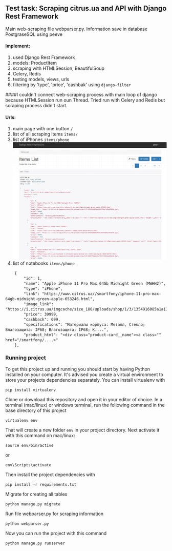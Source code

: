 ## Test task: Scraping citrus.ua and API with Django Rest Framework
Main web-scraping file webparser.py.
Information save in database PostgraseSQL using peeve

#### Implement:
  1. used Django Rest Framework
  2. models: ProductItem
  3. scraping with HTMLSession, BeautifulSoup
  4. Celery, Redis 
  5. testing models, views, urls
  6. filtering by 'type', 'price', 'cashbak' using ```django-filter```
  
####I couldn't connect web-scraping process with main loop of django because HTMLSession run oun Thread. Tried run with Celery and Redis but scraping process didn't start.
  
#### Urls:
1. main page with one button  ```/```
2. list of all scraping items ```items/```
3. list of iPhones ```items/phone```
![](templates/api_page.jpg)
4. list of notebooks ```items/phone```
```
    {
        "id": 1,
        "name": "Apple iPhone 11 Pro Max 64Gb Midnight Green (MWHH2)",
        "type": "iPhone",
        "link": "https://www.citrus.ua//smartfony/iphone-11-pro-max-64gb-midnight-green-apple-653246.html",
        "image_link": "https://i.citrus.ua/imgcache/size_180/uploads/shop/1/3/1354916085a1a1199f81e7cd5a69686e.jpg",
        "price": 39999,
        "cashback": 699,
        "specifications": "Материалы корпуса: Металл, Стекло; Влагозащита: IP68; Влагозащита: IP68; К....",
        "product_html": "<div class="product-card__name"><a class="" href="/smartfony/....>"
    },
```

### Running project

To get this project up and running you should start by having Python installed on your computer. It's advised you create a virtual environment to store your projects dependencies separately. You can install virtualenv with

```
pip install virtualenv
```

Clone or download this repository and open it in your editor of choice. In a terminal (mac/linux) or windows terminal, run the following command in the base directory of this project

```
virtualenv env
```

That will create a new folder `env` in your project directory. Next activate it with this command on mac/linux:

```
source env/bin/active
```
 or 
 ```
 env\Scripts\activate
```

Then install the project dependencies with

```
pip install -r requirements.txt
```

Migrate for creating all tables 

```
python manage.py migrate
```

Run file webparser.py for scraping information 

```
python webparser.py
```

Now you can run the project with this command

```
python manage.py runserver
```


